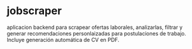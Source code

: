 # jobscraper
aplicacion backend para scrapear ofertas laborales, analizarlas, filtrar y generar recomendaciones personlaizadas para postulaciones de trabajo. Incluye generación automática de CV en PDF.
